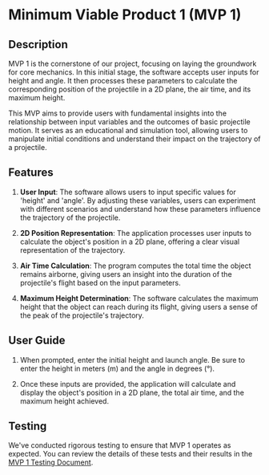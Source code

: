 # Minimum Viable Product 1 (MVP 1)

## Description
MVP 1 is the cornerstone of our project, focusing on laying the groundwork for core mechanics. In this initial stage, the software accepts user inputs for height and angle. It then processes these parameters to calculate the corresponding position of the projectile in a 2D plane, the air time, and its maximum height.

This MVP aims to provide users with fundamental insights into the relationship between input variables and the outcomes of basic projectile motion. It serves as an educational and simulation tool, allowing users to manipulate initial conditions and understand their impact on the trajectory of a projectile.

## Features
1. **User Input**: The software allows users to input specific values for 'height' and 'angle'. By adjusting these variables, users can experiment with different scenarios and understand how these parameters influence the trajectory of the projectile.

2. **2D Position Representation**: The application processes user inputs to calculate the object's position in a 2D plane, offering a clear visual representation of the trajectory.

3. **Air Time Calculation**: The program computes the total time the object remains airborne, giving users an insight into the duration of the projectile's flight based on the input parameters.

4. **Maximum Height Determination**: The software calculates the maximum height that the object can reach during its flight, giving users a sense of the peak of the projectile's trajectory.

## User Guide
1. When prompted, enter the initial height and launch angle. Be sure to enter the height in meters (m) and the angle in degrees (°).

2. Once these inputs are provided, the application will calculate and display the object's position in a 2D plane, the total air time, and the maximum height achieved.

## Testing
We've conducted rigorous testing to ensure that MVP 1 operates as expected. You can review the details of these tests and their results in the [MVP 1 Testing Document](https://gitlab.com/sseboys/ense375-project/-/blob/mvpOne/TESTING.md).
